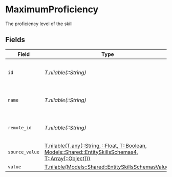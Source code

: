 # MaximumProficiency

The proficiency level of the skill


## Fields

| Field                                                                                                                                                              | Type                                                                                                                                                               | Required                                                                                                                                                           | Description                                                                                                                                                        | Example                                                                                                                                                            |
| ------------------------------------------------------------------------------------------------------------------------------------------------------------------ | ------------------------------------------------------------------------------------------------------------------------------------------------------------------ | ------------------------------------------------------------------------------------------------------------------------------------------------------------------ | ------------------------------------------------------------------------------------------------------------------------------------------------------------------ | ------------------------------------------------------------------------------------------------------------------------------------------------------------------ |
| `id`                                                                                                                                                               | *T.nilable(::String)*                                                                                                                                              | :heavy_minus_sign:                                                                                                                                                 | Unique identifier                                                                                                                                                  | 8187e5da-dc77-475e-9949-af0f1fa4e4e3                                                                                                                               |
| `name`                                                                                                                                                             | *T.nilable(::String)*                                                                                                                                              | :heavy_minus_sign:                                                                                                                                                 | The name associated with this proficiency                                                                                                                          | Expert                                                                                                                                                             |
| `remote_id`                                                                                                                                                        | *T.nilable(::String)*                                                                                                                                              | :heavy_minus_sign:                                                                                                                                                 | Provider's unique identifier                                                                                                                                       | 8187e5da-dc77-475e-9949-af0f1fa4e4e3                                                                                                                               |
| `source_value`                                                                                                                                                     | [T.nilable(T.any(::String, ::Float, T::Boolean, Models::Shared::EntitySkillsSchemas4, T::Array[::Object]))](../../models/shared/entityskillsschemassourcevalue.md) | :heavy_minus_sign:                                                                                                                                                 | N/A                                                                                                                                                                |                                                                                                                                                                    |
| `value`                                                                                                                                                            | [T.nilable(Models::Shared::EntitySkillsSchemasValue)](../../models/shared/entityskillsschemasvalue.md)                                                             | :heavy_minus_sign:                                                                                                                                                 | N/A                                                                                                                                                                |                                                                                                                                                                    |